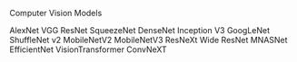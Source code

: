 Computer Vision Models 

AlexNet
VGG
ResNet
SqueezeNet
DenseNet
Inception V3
GoogLeNet
ShuffleNet v2
MobileNetV2
MobileNetV3
ResNeXt
Wide ResNet
MNASNet
EfficientNet
VisionTransformer
ConvNeXT

